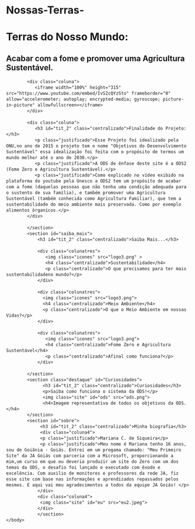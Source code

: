# Nossas-Terras-
<html>
    <head>
        <title>Terras do Nosso Mundo</title>
        <link rel="stylesheet" href="estilo.css">
    </head>
    <body>
        <div id="img_fundo">
          <h1 id="tit_principal">Terras do Nosso Mundo:</h1>
          <h2 id="sub_principal">Acabar com a fome e promover uma Agricultura Sustentável.</h2>
        </div>
        <section class="destaque" id="projeto">

            <div class="coluna">
               <iframe width="100%" height="315" src="https://www.youtube.com/embed/IvS2cQYzSto" frameborder="0" allow="accelerometer; autoplay; encrypted-media; gyroscope; picture-in-picture" allowfullscreen></iframe>
            </div>

            <div class="coluna">
               <h3 id="tit_2" class="centralizado">Finalidade do Projeto:</h3>
               <p class="justificado">Esse Projeto foi idealizado pela ONU,no ano de 2015 o projeto tem o nome "Objetivos do Desenvolvimento Sustentável" essa idealização foi feita com o propósito de termos um mundo melhor até o ano de 2030.</p>
               <p class="justificado">A ODS de ênfase deste site é a ODS2 (Fome Zero e Agricultura Sustentável).</p>
               <p class="justificado">Como explicado no vídeo exibido na plataforma do youtube pela Unesco a ODS2 tem um propósito de acabar com a fome (daquelas pessoas que não tenha uma condição adequada para o sustento de sua família), e também promover uma Agricultura Sustentável (também conhecida como Agricultura Familiar), que tem a sustentabilidade do meio ambiente mais preservada. Como por exemplo alimentos ôrganicos.</p>
            </div>

            </section>
            <section id="saiba_mais">
                <h3 id="tit_2" class="centralizado">Saiba Mais...</h3>

                <div class="colunatres">
                   <img class="icones" src="logo3.png" >
                   <h4 class="centralizado">Sustentabilidade</h4>
                   <p class="centralizado">O que precisamos para ter mais sustentabilidadeno mundo?</p>
                </div> 

                <div class="colunatres">
                  <img class="icones" src="logo3.png">
                  <h4 class="centralizado">Meio Ambiente</h4>
                  <p class="centralizado">O que o Meio Ambiente em nossas Vidas?</p>
                </div>

                <div class="colunatres">
                   <img class="icones" src="logo3.png">
                   <h4 class="centralizado">Fome Zero e Agricultura Sustentável</h4>
                   <p class="centralizado">Afinal como funciona?</p>
                </div>

            </section>
            <section class="destaque" id="Curiosidades">
                  <h3 id="tit_2" class="centralizado">Curiosidades</h3>
                  <p>Saiba como funciona o sistema da ODS!</p>
                  <img class="site" id="ods" src="ods.png">
                  <h4>Imagem representativa de todos os objetivos da ODS.</h4>
            </section>
            <section id="sobre">
                 <h3 id="tit_2" class="centralizado">Minha biografia</h3>
                 <div class="coluna4">
                 <p class="justificado">Mariana C. de Siqueira</p>
                 <p class="justificado">Meu nome é Mariana tenho 16 anos, sou de Goiânia - Goiás. Entrei em um progama chamado: "Meu Primeiro Site" da JA Goiás com parceria com a Microsoft, proporcionando a mim,um curso em que eu deveria produzir um site do Zero com um dos temas da ODS, o desafio foi lançado e executado com êxodo e excelência. Com auxilio de monitores e professores da rede JA, fiz esse site com base nas informações e aprendizados repassados pelos mesmos. E aqui vai meu agradecimentos a todos da equipe JA Goiás! </p>
                </div>
                <div class="coluna4">
                 <img class="site" id="eu" src="eu2.jpeg">
                </div>
                </section>
    </body>
</html>
